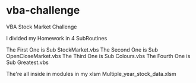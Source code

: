 # vba-challenge

VBA Stock Market Challenge

I divided my Homework in 4 SubRoutines

The First One is  Sub StockMarket.vbs
The Second One is Sub OpenCloseMarket.vbs
The Third One is  Sub Colours.vbs
The Fourth One is Sub Greatest.vbs

The're all inside in modules in my xlsm
Multiple_year_stock_data.xlsm
